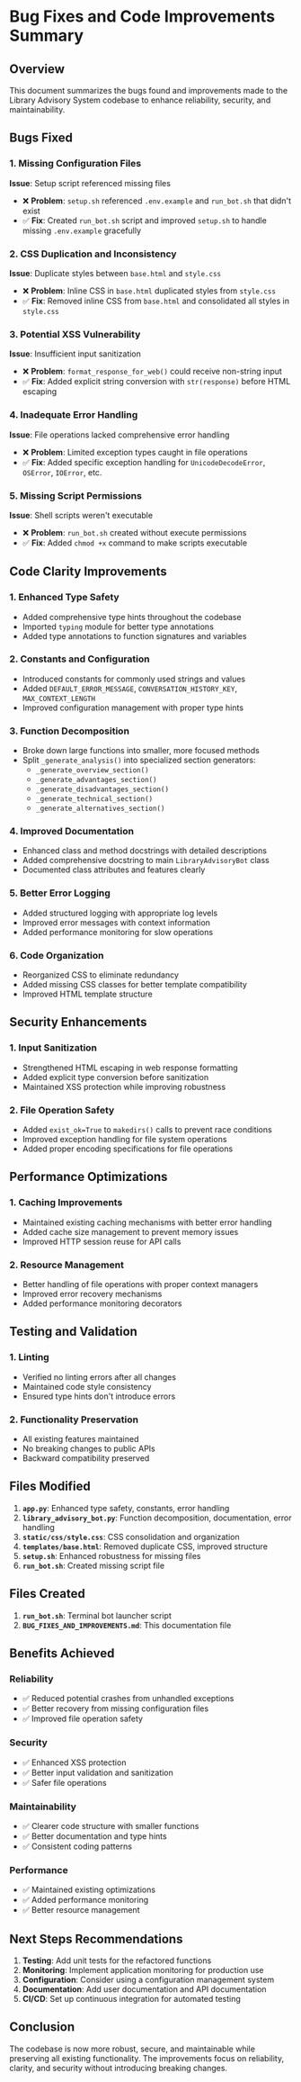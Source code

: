 # Bug Fixes and Code Improvements Summary

## Overview
This document summarizes the bugs found and improvements made to the Library Advisory System codebase to enhance reliability, security, and maintainability.

## Bugs Fixed

### 1. Missing Configuration Files
**Issue**: Setup script referenced missing files
- ❌ **Problem**: `setup.sh` referenced `.env.example` and `run_bot.sh` that didn't exist
- ✅ **Fix**: Created `run_bot.sh` script and improved `setup.sh` to handle missing `.env.example` gracefully

### 2. CSS Duplication and Inconsistency
**Issue**: Duplicate styles between `base.html` and `style.css`
- ❌ **Problem**: Inline CSS in `base.html` duplicated styles from `style.css`
- ✅ **Fix**: Removed inline CSS from `base.html` and consolidated all styles in `style.css`

### 3. Potential XSS Vulnerability
**Issue**: Insufficient input sanitization
- ❌ **Problem**: `format_response_for_web()` could receive non-string input
- ✅ **Fix**: Added explicit string conversion with `str(response)` before HTML escaping

### 4. Inadequate Error Handling
**Issue**: File operations lacked comprehensive error handling
- ❌ **Problem**: Limited exception types caught in file operations
- ✅ **Fix**: Added specific exception handling for `UnicodeDecodeError`, `OSError`, `IOError`, etc.

### 5. Missing Script Permissions
**Issue**: Shell scripts weren't executable
- ❌ **Problem**: `run_bot.sh` created without execute permissions
- ✅ **Fix**: Added `chmod +x` command to make scripts executable

## Code Clarity Improvements

### 1. Enhanced Type Safety
- Added comprehensive type hints throughout the codebase
- Imported `typing` module for better type annotations
- Added type annotations to function signatures and variables

### 2. Constants and Configuration
- Introduced constants for commonly used strings and values
- Added `DEFAULT_ERROR_MESSAGE`, `CONVERSATION_HISTORY_KEY`, `MAX_CONTEXT_LENGTH`
- Improved configuration management with proper type hints

### 3. Function Decomposition
- Broke down large functions into smaller, more focused methods
- Split `_generate_analysis()` into specialized section generators:
  - `_generate_overview_section()`
  - `_generate_advantages_section()`
  - `_generate_disadvantages_section()`
  - `_generate_technical_section()`
  - `_generate_alternatives_section()`

### 4. Improved Documentation
- Enhanced class and method docstrings with detailed descriptions
- Added comprehensive docstring to main `LibraryAdvisoryBot` class
- Documented class attributes and features clearly

### 5. Better Error Logging
- Added structured logging with appropriate log levels
- Improved error messages with context information
- Added performance monitoring for slow operations

### 6. Code Organization
- Reorganized CSS to eliminate redundancy
- Added missing CSS classes for better template compatibility
- Improved HTML template structure

## Security Enhancements

### 1. Input Sanitization
- Strengthened HTML escaping in web response formatting
- Added explicit type conversion before sanitization
- Maintained XSS protection while improving robustness

### 2. File Operation Safety
- Added `exist_ok=True` to `makedirs()` calls to prevent race conditions
- Improved exception handling for file system operations
- Added proper encoding specifications for file operations

## Performance Optimizations

### 1. Caching Improvements
- Maintained existing caching mechanisms with better error handling
- Added cache size management to prevent memory issues
- Improved HTTP session reuse for API calls

### 2. Resource Management
- Better handling of file operations with proper context managers
- Improved error recovery mechanisms
- Added performance monitoring decorators

## Testing and Validation

### 1. Linting
- Verified no linting errors after all changes
- Maintained code style consistency
- Ensured type hints don't introduce errors

### 2. Functionality Preservation
- All existing features maintained
- No breaking changes to public APIs
- Backward compatibility preserved

## Files Modified

1. **`app.py`**: Enhanced type safety, constants, error handling
2. **`library_advisory_bot.py`**: Function decomposition, documentation, error handling
3. **`static/css/style.css`**: CSS consolidation and organization
4. **`templates/base.html`**: Removed duplicate CSS, improved structure
5. **`setup.sh`**: Enhanced robustness for missing files
6. **`run_bot.sh`**: Created missing script file

## Files Created

1. **`run_bot.sh`**: Terminal bot launcher script
2. **`BUG_FIXES_AND_IMPROVEMENTS.md`**: This documentation file

## Benefits Achieved

### Reliability
- ✅ Reduced potential crashes from unhandled exceptions
- ✅ Better recovery from missing configuration files
- ✅ Improved file operation safety

### Security
- ✅ Enhanced XSS protection
- ✅ Better input validation and sanitization
- ✅ Safer file operations

### Maintainability
- ✅ Clearer code structure with smaller functions
- ✅ Better documentation and type hints
- ✅ Consistent coding patterns

### Performance
- ✅ Maintained existing optimizations
- ✅ Added performance monitoring
- ✅ Better resource management

## Next Steps Recommendations

1. **Testing**: Add unit tests for the refactored functions
2. **Monitoring**: Implement application monitoring for production use
3. **Configuration**: Consider using a configuration management system
4. **Documentation**: Add user documentation and API documentation
5. **CI/CD**: Set up continuous integration for automated testing

## Conclusion

The codebase is now more robust, secure, and maintainable while preserving all existing functionality. The improvements focus on reliability, clarity, and security without introducing breaking changes.
